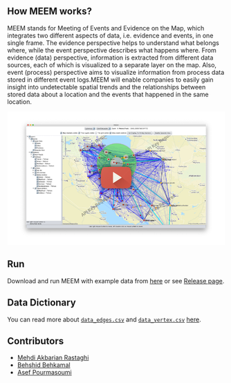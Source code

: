 ## How MEEM works?

MEEM stands for Meeting of Events and Evidence on the Map, which integrates two different aspects of data, i.e. evidence and events, in one single frame. The evidence perspective helps to understand what belongs where, while the event perspective describes what happens where. From evidence (data) perspective, information is extracted from different data sources, each of which is visualized to a separate layer on the map. Also, event (process) perspective aims to visualize information from process data stored in different event logs.MEEM will enable companies to easily gain insight into undetectable spatial trends and the relationships between stored data about a location and the events that happened in the same location. 

[![MEEM Application](https://github.com/makbn/meem/raw/master/app_vdemo_small.png)](https://www.youtube.com/embed/WFRm2I3Em-w)


## Run

Download and run MEEM with example data from [here](http://meem.sakku.cloud/MEEM.zip) or see [Release page](https://github.com/makbn/meem/releases).


## Data Dictionary

You can read more about [`data_edges.csv`](https://github.com/makbn/meem/blob/master/src/main/resources/data/data_edges.csv) and [`data_vertex.csv`](https://github.com/makbn/meem/blob/master/src/main/resources/data/data_vertex.csv)  [here](https://github.com/makbn/meem/blob/master/data%20dictionary.md).


## Contributors

 * [Mehdi Akbarian Rastaghi](https://linkedin.com/in/mehdiakbarian)
 * [Behshid Behkamal](http://behkamal.profcms.um.ac.ir/)
 * [Asef Pourmasoumi](http://asef.pourmasoumi.student.um.ac.ir/)



